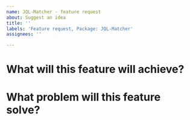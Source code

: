 ```yaml
---
name: JQL-Matcher - feature request
about: Suggest an idea
title: ''
labels: 'Feature request, Package: JQL-Matcher'
assignees: ''

---
```


<!-- Provide precise and concise details by following the questions. Provide sample codes, sample data sets and sample queries when applicable -->

# What will this feature will achieve?

# What problem will this feature solve?
